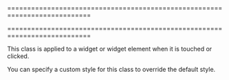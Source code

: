 ===========================================================================
<!--handmade--><!--/handmade-->
===========================================================================

<!--shortDescription-->
This class is applied to a widget or widget element when it is touched or clicked.
<!--/shortDescription-->

<!--fullDescription-->
You can specify a custom style for this class to override the default style.
<!--/fullDescription-->